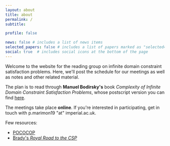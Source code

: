 ```yaml
---
layout: about
title: about
permalink: /
subtitle: 

profile: false

news: false # includes a list of news items
selected_papers: false # includes a list of papers marked as "selected={true}"
social: true  # includes social icons at the bottom of the page
---
```


Welcome to the website for the reading group on infinite domain constraint satisfaction problems. Here, we'll post the schedule for our meetings as well as notes and other related material. 

The plan is to read through <b>Manuel Bodirsky's</b> book <i>Complexity of Infinite Domain Constraint Satisfaction Problems</i>, whose postscript version you can find <a href="https://wwwpub.zih.tu-dresden.de/~bodirsky/Book.pdf">here</a>. 

The meetings take place <b>online</b>. If you're interested in participating, get in touch with p.marimon19 "at" imperial.ac.uk. 

Few resources: 
<ul>
  <li><a href="https://pococop.eu">POCOCOP</a></li>
  <li><a href="https://math.mit.edu/~notzeb/csp.html">Brady's <i>Royal Road to the CSP</i></a></li>
</ul>
